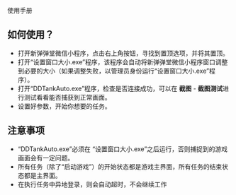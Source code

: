 使用手册

## 如何使用？

- 打开新弹弹堂微信小程序，点击右上角按钮，寻找到置顶选项，并将其置顶。
- 打开“设置窗口大小.exe”程序，该程序会自动将新弹弹堂微信小程序窗口调整到必要的大小（如果调整失败，以管理员身份运行“设置窗口大小.exe”程序）。
- 打开“DDTankAuto.exe”程序，检查是否连接成功，可以在 **截图** - **截图测试**进行测试看看能否捕获到正常画面。
- 设置好参数，开始你想要的任务。

## 注意事项

- “DDTankAuto.exe”必须在 “设置窗口大小.exe”之后运行，否则捕捉到的游戏画面会有一定问题。
- 所有任务（除了“启动游戏”）的开始状态都是游戏主界面，所有任务的结束状态都是主界面。
- 在执行任务中异地登录，则会自动超时，不会继续工作